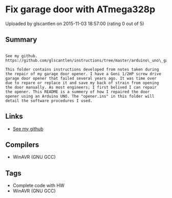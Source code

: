 # Fix garage door with ATmega328p

Uploaded by glscantlen on 2015-11-03 18:57:00 (rating 0 out of 5)

## Summary


```

See my github.
https://github.com/glscantlen/instructions/tree/master/arduino\_uno\_garage\_door\_opener

This folder contains instructions developed from notes taken during
the repair of my garage door opener. I have a Geni 1/2HP screw drive
garage door opener that failed several years ago. It was time over
due to repare or replace it and save my back of strain from opening
the door manually. As most engineers; I first belived I can repair
the opener. This README is a summery of how I repaired the door
opener using an Arduino UNO. The "opener.ins" in this folder will
detail the software procedures I used.

```

## Links

- [See my github](https://github.com/glscantlen/instructions/tree/master/arduino_uno_garage_door_opener)

## Compilers

- WinAVR (GNU GCC)

## Tags

- Complete code with HW
- WinAVR (GNU GCC)
